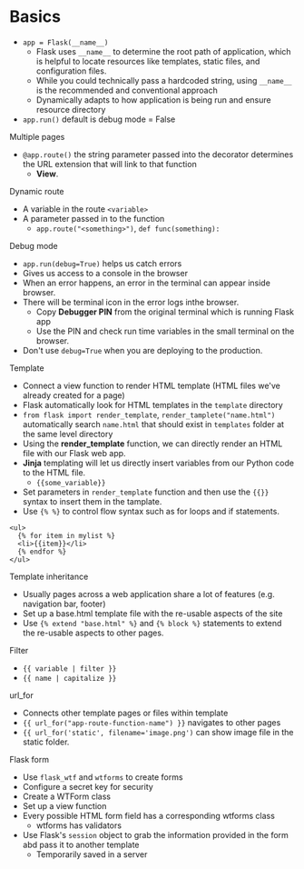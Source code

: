 # Basics

- `app = Flask(__name__)`
  - Flask uses `__name__` to determine the root path of application, which is helpful to locate resources like templates, static files, and configuration files.
  - While you could technically pass a hardcoded string, using `__name__` is the recommended and conventional approach
  - Dynamically adapts to how application is being run and ensure resource directory
- `app.run()` default is debug mode = False

Multiple pages
- `@app.route()` the string parameter passed into the decorator determines the URL extension that will link to that function
  - **View**.

Dynamic route
- A variable in the route `<variable>`
- A parameter passed in to the function
  - `app.route("<something>")`, `def func(something):`

Debug mode
- `app.run(debug=True)` helps us catch errors
- Gives us access to a console in the browser
- When an error happens, an error in the terminal can appear inside browser.
- There will be terminal icon in the error logs inthe browser.
  - Copy **Debugger PIN** from the original terminal which is running Flask app
  - Use the PIN and check run time variables in the small terminal on the browser.
- Don't use `debug=True` when you are deploying to the production.

Template
- Connect a view function to render HTML template (HTML files we've already created for a page)
- Flask automatically look for HTML templates in the `template` directory
- `from flask import render_template`, `render_tamplete("name.html")` automatically search `name.html` that should exist in `templates` folder at the same level directory
- Using the **render_template** function, we can directly render an HTML file with our Flask web app.
- **Jinja** templating will let us directly insert variables from our Python code to the HTML file.
  - `{{some_variable}}`
- Set parameters in `render_template` function and then use the `{{}}` syntax to insert them in the tamplate.
- Use `{% %}` to control flow syntax such as for loops and if statements.
```
<ul>
  {% for item in mylist %}
  <li>{{item}}</li>
  {% endfor %}
</ul>
```

Template inheritance
- Usually pages across a web application share a lot of features (e.g. navigation bar, footer)
- Set up a base.html template file with the re-usable aspects of the site
- Use `{% extend "base.html" %}` and `{% block %}` statements to extend the re-usable aspects to other pages.

Filter
- `{{ variable | filter }}`
- `{{ name | capitalize }}`

url_for
- Connects other template pages or files within template
- `{{ url_for("app-route-function-name") }}` navigates to other pages
- `{{ url_for('static', filename='image.png')` can show image file in the static folder.

Flask form
- Use `flask_wtf` and `wtforms` to create forms
- Configure a secret key for security
- Create a WTForm class
- Set up a view function
- Every possible HTML form field has a corresponding wtforms class
  - wtforms has validators
- Use Flask's `session` object to grab the information provided in the form abd pass it to another template
  - Temporarily saved in a server